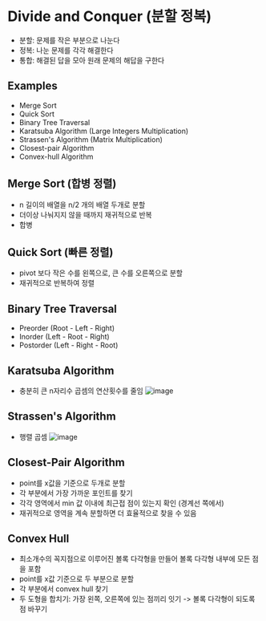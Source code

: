 # Divide and Conquer (분할 정복)
- 분할: 문제를 작은 부분으로 나눈다
- 정복: 나눈 문제를 각각 해결한다
- 통합: 해결된 답을 모아 원래 문제의 해답을 구한다

## Examples
- Merge Sort
- Quick Sort
- Binary Tree Traversal
- Karatsuba Algorithm (Large Integers Multiplication)
- Strassen's Algorithm (Matrix Multiplication)
- Closest-pair Algorithm
- Convex-hull Algorithm

## Merge Sort (합병 정렬)
- n 길이의 배열을 n/2 개의 배열 두개로 분할
- 더이상 나눠지지 않을 때까지 재귀적으로 반복
- 합병

## Quick Sort (빠른 정렬)
- pivot 보다 작은 수를 왼쪽으로, 큰 수를 오른쪽으로 분할
- 재귀적으로 반복하여 정렬

## Binary Tree Traversal
- Preorder (Root - Left - Right)
- Inorder (Left - Root - Right)
- Postorder (Left - Right - Root)

## Karatsuba Algorithm
- 충분히 큰 n자리수 곱셈의 연산횟수를 줄임
![image](https://github.com/eunjijeon11/Univ_study/assets/61264183/cde6b106-6bfa-4ac9-93eb-e1677bec4ded)

## Strassen's Algorithm
- 행렬 곱셈
![image](https://github.com/eunjijeon11/Univ_study/assets/61264183/c1524690-538f-40ae-a2ea-0ad57820e171)

## Closest-Pair Algorithm
- point를 x값을 기준으로 두개로 분할
- 각 부분에서 가장 가까운 포인트를 찾기
- 각각 영역에서 min 값 이내에 최근접 점이 있는지 확인 (경계선 쪽에서)
- 재귀적으로 영역을 계속 분할하면 더 효율적으로 찾을 수 있음

## Convex Hull
- 최소개수의 꼭지점으로 이루어진 볼록 다각형을 만들어 볼록 다각형 내부에 모든 점을 포함
- point를 x값 기준으로 두 부분으로 분할
- 각 부분에서 convex hull 찾기
- 두 도형을 합치기: 가장 왼쪽, 오른쪽에 있는 점끼리 잇기 -> 볼록 다각형이 되도록 점 바꾸기
